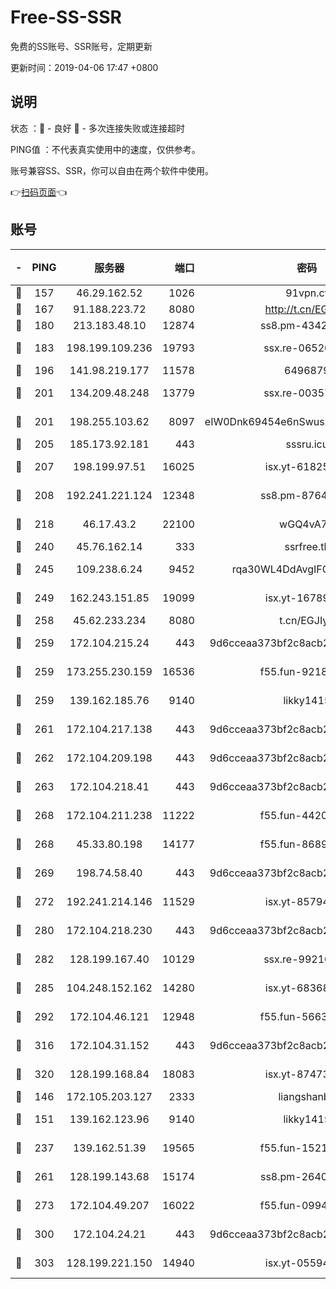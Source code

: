 # Free-SS-SSR

免费的SS账号、SSR账号，定期更新

更新时间：2019-04-06 17:47 +0800

## 说明

状态     ：🙂 - 良好 🙁 - 多次连接失败或连接超时

PING值   ：不代表真实使用中的速度，仅供参考。

账号兼容SS、SSR，你可以自由在两个软件中使用。

👉[扫码页面](https://liesauer.github.io/Free-SS-SSR/)👈

## 账号

|-|PING|服务器|端口|密码|加密方式|区域|
|:----:|:----:|:-----:|-----:|:----:|:----:|:----:|
|🙂|157|46.29.162.52|1026|91vpn.cf|rc4-md5|RU|
|🙂|167|91.188.223.72|8080|http://t.cn/EGJIyrl|rc4-md5|RU|
|🙂|180|213.183.48.10|12874|ss8.pm-43426008|rc4-md5|RU|
|🙂|183|198.199.109.236|19793|ssx.re-06520908|aes-256-cfb|US|
|🙂|196|141.98.219.177|11578|6496879|chacha20|US|
|🙂|201|134.209.48.248|13779|ssx.re-00357736|aes-256-cfb|US|
|🙂|201|198.255.103.62|8097|eIW0Dnk69454e6nSwuspv9DmS201tQ0D|aes-256-cfb|US|
|🙂|205|185.173.92.181|443|sssru.icu|rc4-md5|RU|
|🙂|207|198.199.97.51|16025|isx.yt-61825753|aes-256-cfb|US|
|🙂|208|192.241.221.124|12348|ss8.pm-87649269|aes-256-cfb|US|
|🙂|218|46.17.43.2|22100|wGQ4vA7D|aes-256-gcm|RU|
|🙂|240|45.76.162.14|333|ssrfree.tk|rc4|SG|
|🙂|245|109.238.6.24|9452|rqa30WL4DdAvgIFG6Fs3znzTa|aes-256-cfb|FR|
|🙂|249|162.243.151.85|19099|isx.yt-16789581|aes-256-cfb|US|
|🙂|258|45.62.233.234|8080|t.cn/EGJIyrl|rc4-md5|CA|
|🙂|259|172.104.215.24|443|9d6cceaa373bf2c8acb22e60b6a58be6|aes-256-cfb|US|
|🙂|259|173.255.230.159|16536|f55.fun-92182814|aes-256-cfb|US|
|🙂|259|139.162.185.76|9140|likky1415|aes-256-cfb|DE|
|🙂|261|172.104.217.138|443|9d6cceaa373bf2c8acb22e60b6a58be6|aes-256-cfb|US|
|🙂|262|172.104.209.198|443|9d6cceaa373bf2c8acb22e60b6a58be6|aes-256-cfb|US|
|🙂|263|172.104.218.41|443|9d6cceaa373bf2c8acb22e60b6a58be6|aes-256-cfb|US|
|🙂|268|172.104.211.238|11222|f55.fun-44203317|aes-256-cfb|US|
|🙂|268|45.33.80.198|14177|f55.fun-86891578|aes-256-cfb|US|
|🙂|269|198.74.58.40|443|9d6cceaa373bf2c8acb22e60b6a58be6|aes-256-cfb|US|
|🙂|272|192.241.214.146|11529|isx.yt-85794226|aes-256-cfb|US|
|🙂|280|172.104.218.230|443|9d6cceaa373bf2c8acb22e60b6a58be6|aes-256-cfb|US|
|🙂|282|128.199.167.40|10129|ssx.re-99210483|aes-256-cfb|SG|
|🙂|285|104.248.152.162|14280|isx.yt-68368719|aes-256-cfb|SG|
|🙂|292|172.104.46.121|12948|f55.fun-56631452|aes-256-cfb|SG|
|🙂|316|172.104.31.152|443|9d6cceaa373bf2c8acb22e60b6a58be6|aes-256-cfb|US|
|🙂|320|128.199.168.84|18083|isx.yt-87473888|aes-256-cfb|SG|
|🙂|146|172.105.203.127|2333|liangshanbo|chacha20|JP|
|🙂|151|139.162.123.96|9140|likky1415|aes-256-cfb|JP|
|🙂|237|139.162.51.39|19565|f55.fun-15213157|aes-256-cfb|SG|
|🙂|261|128.199.143.68|15174|ss8.pm-26403266|aes-256-cfb|SG|
|🙂|273|172.104.49.207|16022|f55.fun-09944277|aes-256-cfb|SG|
|🙂|300|172.104.24.21|443|9d6cceaa373bf2c8acb22e60b6a58be6|aes-256-cfb|US|
|🙂|303|128.199.221.150|14940|isx.yt-05594016|aes-256-cfb|SG|
